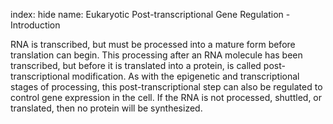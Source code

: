 index: hide
name: Eukaryotic Post-transcriptional Gene Regulation - Introduction

RNA is transcribed, but must be processed into a mature form before translation can begin. This processing after an RNA molecule has been transcribed, but before it is translated into a protein, is called post-transcriptional modification. As with the epigenetic and transcriptional stages of processing, this post-transcriptional step can also be regulated to control gene expression in the cell. If the RNA is not processed, shuttled, or translated, then no protein will be synthesized.
